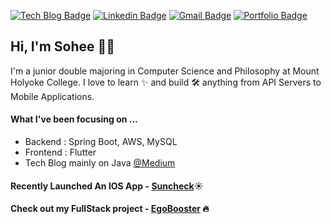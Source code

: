 [![Tech Blog Badge](http://img.shields.io/badge/-Tech%20blog-black?style=flat-round&logo=medium&link=https://kim66s.medium.com/)](https://kim66s.medium.com/)
[![Linkedin Badge](https://img.shields.io/badge/-LinkedIn-blue?style=flat-round&logo=Linkedin&logoColor=white&link=https://www.linkedin.com/in/sohee98)](https://www.linkedin.com/in/sohee98)
[![Gmail Badge](https://img.shields.io/badge/Gmail-d14836?style=flat-round&logo=Gmail&logoColor=white&link=mailto:kim66s@mtholyoke.edu)](mailto:kim66s@mtholyoke.edu)
[![Portfolio Badge](https://img.shields.io/badge/-Portfolio-green?style=flat-round&logo=link&logoColor=white&link=https://sohekim.github.io/)](https://sohekim.github.io/)


## Hi, I'm Sohee 👋🏼  

I'm a junior double majoring in Computer Science and Philosophy at Mount Holyoke College. I love to learn ✨ and build 🛠 anything from API Servers to Mobile Applications.

#### What I've been focusing on ...

- Backend : Spring Boot, AWS, MySQL
- Frontend : Flutter
- Tech Blog mainly on Java [@Medium](https://kim66s.medium.com/)

#### Recently Launched An IOS App - [Suncheck](https://apps.apple.com/us/app/suncheck/id1576824683)☀️
#### Check out my FullStack project - [EgoBooster](https://github.com/sohekim/egobooster) 🔥

